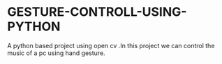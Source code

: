 # GESTURE-CONTROLL-USING-PYTHON
A  python based project using open cv .In this project we can control the music of a pc using hand gesture.
